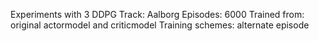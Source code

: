 Experiments with 3 DDPG
Track: Aalborg 
Episodes: 6000
Trained from: original actormodel and criticmodel
Training schemes: alternate episode

